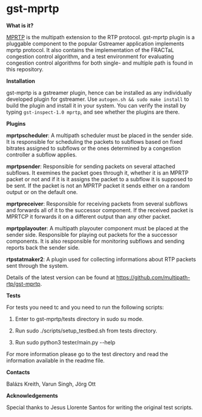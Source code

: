# gst-mprtp

**What is it?**
  
[MPRTP](https://tools.ietf.org/html/draft-singh-avtcore-mprtp-10) 
is the multipath extension to the RTP protocol.
gst-mprtp plugin is a pluggable component to the 
popular Gstreamer application implements 
mprtp protocol. It also contains the implementation 
of the FRACTaL congestion control algorithm, and 
a test environment for evaluating congestion 
control algorithms for both single- and multiple 
path is found in this repository.

**Installation**

gst-mprtp is a gstreamer plugin, hence can be installed
as any individually developed plugin for gstreamer. 
Use  `autogen.sh && sudo make install` to build the plugin and install it in your system.
You can verify the install by typing 
`gst-inspect-1.0 mprtp`, and see whether the plugins are there.

**Plugins**

**mprtpscheduler**: A multipath scheduler must be placed 
in the sender side. It is responsible for scheduling the 
packets to subflows based on fixed bitrates assigned 
to subflows or the ones determined by a congestion controller 
a subflow applies.

**mprtpsender**: Responsible for sending packets 
on several attached subflows. It exemines the 
packet goes through it, whether it is an MPRTP 
packet or not and if it is it assigns the packet 
to a subflow it is supposed to be sent. If the 
packet is not an MPRTP packet it sends either 
on a random output or on the default one.

**mprtpreceiver**: Responsible for receiving packets 
from several subflows and forwards all of it 
to the successor component. If the received packet 
is MPRTCP it forwards it on a different output 
than any other packet.

**mprtpplayouter**: A multipath playouter component must be 
placed at the sender side. Responsible for playing out 
packets for the a successor components. It is 
also responsible for monitoring subflows and 
sending reports back the sender side.

**rtpstatmaker2**: A plugin used for collecting 
informations about RTP packets sent through the system.

Details of the latest version can be found at 
https://github.com/multipath-rtp/gst-mprtp.

  
**Tests**

For tests you need tc and you need to run the following scripts:
 
1. Enter to gst-mprtp/tests directory in sudo su mode.

2. Run sudo ./scripts/setup_testbed.sh from tests directory.

3. Run sudo python3 tester/main.py --help

For more information please go to the test directory and read 
the information available in the readme file.

**Contacts**

Balázs Kreith, Varun Singh, Jörg Ott
     
**Acknowledgements** 
  
Special thanks to Jesus Llorente Santos for writing 
the original test scripts. 
  
